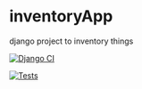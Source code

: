 # inventoryApp
django project to inventory things

[![Django CI](https://github.com/bartdob/inventoryApp/actions/workflows/django.yml/badge.svg)](https://github.com/bartdob/inventoryApp/actions/workflows/django.yml)

[![Tests](https://github.com/bartdob/inventoryApp/actions/workflows/testing.yml/badge.svg)](https://github.com/bartdob/inventoryApp/actions/workflows/testing.yml)
